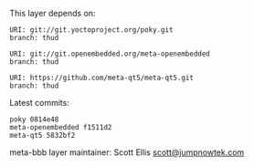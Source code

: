 This layer depends on:

    URI: git://git.yoctoproject.org/poky.git
    branch: thud

    URI: git://git.openembedded.org/meta-openembedded
    branch: thud

    URI: https://github.com/meta-qt5/meta-qt5.git
    branch: thud

Latest commits:

    poky 0814e48
    meta-openembedded f1511d2
    meta-qt5 5832bf2


meta-bbb layer maintainer: Scott Ellis <scott@jumpnowtek.com>
